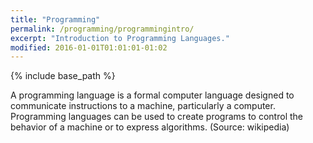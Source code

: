 ```yaml
---
title: "Programming"
permalink: /programming/programmingintro/
excerpt: "Introduction to Programming Languages."
modified: 2016-01-01T01:01:01-01:02
---
```


{% include base_path %}

A programming language is a formal computer language designed to communicate instructions to a machine, particularly a computer. Programming languages can be used to create programs to control the behavior of a machine or to express algorithms. (Source: wikipedia)